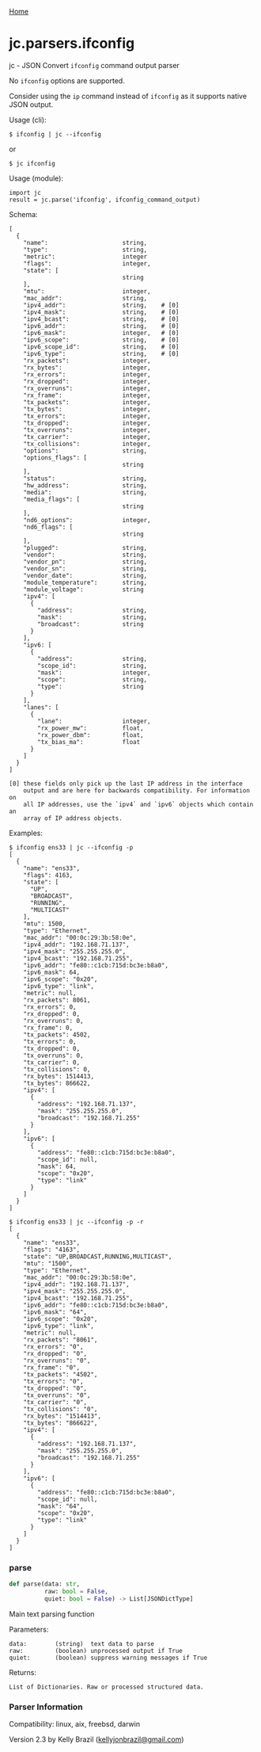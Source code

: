 [Home](https://kellyjonbrazil.github.io/jc/)
<a id="jc.parsers.ifconfig"></a>

# jc.parsers.ifconfig

jc - JSON Convert `ifconfig` command output parser

No `ifconfig` options are supported.

Consider using the `ip` command instead of `ifconfig` as it supports native
JSON output.

Usage (cli):

    $ ifconfig | jc --ifconfig

or

    $ jc ifconfig

Usage (module):

    import jc
    result = jc.parse('ifconfig', ifconfig_command_output)

Schema:

    [
      {
        "name":                     string,
        "type":                     string,
        "metric":                   integer
        "flags":                    integer,
        "state": [
                                    string
        ],
        "mtu":                      integer,
        "mac_addr":                 string,
        "ipv4_addr":                string,    # [0]
        "ipv4_mask":                string,    # [0]
        "ipv4_bcast":               string,    # [0]
        "ipv6_addr":                string,    # [0]
        "ipv6_mask":                integer,   # [0]
        "ipv6_scope":               string,    # [0]
        "ipv6_scope_id":            string,    # [0]
        "ipv6_type":                string,    # [0]
        "rx_packets":               integer,
        "rx_bytes":                 integer,
        "rx_errors":                integer,
        "rx_dropped":               integer,
        "rx_overruns":              integer,
        "rx_frame":                 integer,
        "tx_packets":               integer,
        "tx_bytes":                 integer,
        "tx_errors":                integer,
        "tx_dropped":               integer,
        "tx_overruns":              integer,
        "tx_carrier":               integer,
        "tx_collisions":            integer,
        "options":                  string,
        "options_flags": [
                                    string
        ],
        "status":                   string,
        "hw_address":               string,
        "media":                    string,
        "media_flags": [
                                    string
        ],
        "nd6_options":              integer,
        "nd6_flags": [
                                    string
        ],
        "plugged":                  string,
        "vendor":                   string,
        "vendor_pn":                string,
        "vendor_sn":                string,
        "vendor_date":              string,
        "module_temperature":       string,
        "module_voltage":           string
        "ipv4": [
          {
            "address":              string,
            "mask":                 string,
            "broadcast":            string
          }
        ],
        "ipv6: [
          {
            "address":              string,
            "scope_id":             string,
            "mask":                 integer,
            "scope":                string,
            "type":                 string
          }
        ],
        "lanes": [
          {
            "lane":                 integer,
            "rx_power_mw":          float,
            "rx_power_dbm":         float,
            "tx_bias_ma":           float
          }
        ]
      }
    ]

    [0] these fields only pick up the last IP address in the interface
        output and are here for backwards compatibility. For information on
        all IP addresses, use the `ipv4` and `ipv6` objects which contain an
        array of IP address objects.

Examples:

    $ ifconfig ens33 | jc --ifconfig -p
    [
      {
        "name": "ens33",
        "flags": 4163,
        "state": [
          "UP",
          "BROADCAST",
          "RUNNING",
          "MULTICAST"
        ],
        "mtu": 1500,
        "type": "Ethernet",
        "mac_addr": "00:0c:29:3b:58:0e",
        "ipv4_addr": "192.168.71.137",
        "ipv4_mask": "255.255.255.0",
        "ipv4_bcast": "192.168.71.255",
        "ipv6_addr": "fe80::c1cb:715d:bc3e:b8a0",
        "ipv6_mask": 64,
        "ipv6_scope": "0x20",
        "ipv6_type": "link",
        "metric": null,
        "rx_packets": 8061,
        "rx_errors": 0,
        "rx_dropped": 0,
        "rx_overruns": 0,
        "rx_frame": 0,
        "tx_packets": 4502,
        "tx_errors": 0,
        "tx_dropped": 0,
        "tx_overruns": 0,
        "tx_carrier": 0,
        "tx_collisions": 0,
        "rx_bytes": 1514413,
        "tx_bytes": 866622,
        "ipv4": [
          {
            "address": "192.168.71.137",
            "mask": "255.255.255.0",
            "broadcast": "192.168.71.255"
          }
        ],
        "ipv6": [
          {
            "address": "fe80::c1cb:715d:bc3e:b8a0",
            "scope_id": null,
            "mask": 64,
            "scope": "0x20",
            "type": "link"
          }
        ]
      }
    ]

    $ ifconfig ens33 | jc --ifconfig -p -r
    [
      {
        "name": "ens33",
        "flags": "4163",
        "state": "UP,BROADCAST,RUNNING,MULTICAST",
        "mtu": "1500",
        "type": "Ethernet",
        "mac_addr": "00:0c:29:3b:58:0e",
        "ipv4_addr": "192.168.71.137",
        "ipv4_mask": "255.255.255.0",
        "ipv4_bcast": "192.168.71.255",
        "ipv6_addr": "fe80::c1cb:715d:bc3e:b8a0",
        "ipv6_mask": "64",
        "ipv6_scope": "0x20",
        "ipv6_type": "link",
        "metric": null,
        "rx_packets": "8061",
        "rx_errors": "0",
        "rx_dropped": "0",
        "rx_overruns": "0",
        "rx_frame": "0",
        "tx_packets": "4502",
        "tx_errors": "0",
        "tx_dropped": "0",
        "tx_overruns": "0",
        "tx_carrier": "0",
        "tx_collisions": "0",
        "rx_bytes": "1514413",
        "tx_bytes": "866622",
        "ipv4": [
          {
            "address": "192.168.71.137",
            "mask": "255.255.255.0",
            "broadcast": "192.168.71.255"
          }
        ],
        "ipv6": [
          {
            "address": "fe80::c1cb:715d:bc3e:b8a0",
            "scope_id": null,
            "mask": "64",
            "scope": "0x20",
            "type": "link"
          }
        ]
      }
    ]

<a id="jc.parsers.ifconfig.parse"></a>

### parse

```python
def parse(data: str,
          raw: bool = False,
          quiet: bool = False) -> List[JSONDictType]
```

Main text parsing function

Parameters:

    data:        (string)  text data to parse
    raw:         (boolean) unprocessed output if True
    quiet:       (boolean) suppress warning messages if True

Returns:

    List of Dictionaries. Raw or processed structured data.

### Parser Information
Compatibility:  linux, aix, freebsd, darwin

Version 2.3 by Kelly Brazil (kellyjonbrazil@gmail.com)
